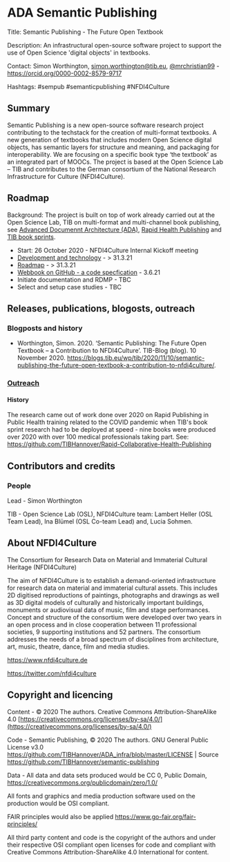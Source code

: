 # ADA Semantic Publishing

Title: Semantic Publishing - The Future Open Textbook

Description: An infrastructural open-source software project to support the use of Open Science 'digital objects' in textbooks.

Contact: Simon Worthington, simon.worthington@tib.eu, [@mrchristian99](https://twitter.com/mrchristian99) - https://orcid.org/0000-0002-8579-9717

Hashtags: #sempub #semanticpublishing #NFDI4Culture

## Summary

Semantic Publishing is a new open-source software research project contributing to the techstack for the creation of multi-format textbooks. A new generation of textbooks that includes modern Open Science digital objects, has semantic layers for structure and meaning, and packaging for interoperability. We are focusing on a specific book type ‘the textbook’ as an integrated part of MOOCs. The project is based at the Open Science Lab – TIB and contributes to the German consortium of the National Research Infrastructure for Culture (NFDI4Culture). 

## Roadmap

Background: The project is built on top of work already carried out at the Open Science Lab, TIB on multi-format and multi-channel book publishing, see [Advanced Documennt Architecture (ADA)](https://doi.org/10.5281/zenodo.3626810), [Rapid Health Publishing](https://github.com/TIBHannover/Rapid-Collaborative-Health-Publishing) and [TIB book sprints](https://www.tib.eu/en/research-development/knowledge-and-technology-transfer/services-and-consulting-offered-by-tib/book-sprints).

  - Start: 26 October 2020 - NFDI4Culture Internal Kickoff meeting
  - [Development and technology](development.md) - > 31.3.21
  - [Roadmap](roadmap.md) - > 31.3.21
  - [Webbook on GitHub - a code specfication](webbook-in-github.md) - 3.6.21
  - Initiate documentation and RDMP - TBC
  - Select and setup case studies - TBC
  
## Releases, publications, blogosts, outreach

### Blogposts and history

  - Worthington, Simon. 2020. ‘Semantic Publishing: The Future Open Textbook – a Contribution to NFDI4Culture’. TIB-Blog (blog). 10 November 2020. https://blogs.tib.eu/wp/tib/2020/11/10/semantic-publishing-the-future-open-textbook-a-contribution-to-nfdi4culture/.

### [Outreach](https://github.com/NFDI4Culture/ADA-semantic-publishing/blob/main/outreach.md)



#### History

The research came out of work done over 2020 on Rapid Publishing in Public Health training related to the COVID pandemic when TIB's book sprint research had to be deployed at speed - nine books were produced over 2020 with over 100 medical professionals taking part. See: https://github.com/TIBHannover/Rapid-Collaborative-Health-Publishing

## Contributors and credits

### People

Lead - Simon Worthington

TIB - Open Science Lab (OSL), NFDI4Culture team: Lambert Heller (OSL Team Lead), Ina Blümel (OSL Co-team Lead) and, Lucia Sohmen.

## About NFDI4Culture

The Consortium for Research Data on Material and Immaterial Cultural Heritage (NFDI4Culture)

The aim of NFDI4Culture is to establish a demand-oriented infrastructure for research data on material and immaterial cultural assets. This includes 2D digitised reproductions of paintings, photographs and drawings as well as 3D digital models of culturally and historically important buildings, monuments or audiovisual data of music, film and stage performances. Concept and structure of the consortium were developed over two years in an open process and in close cooperation between 11 professional societies, 9 supporting institutions and 52 partners. The consortium addresses the needs of a broad spectrum of disciplines from architecture, art, music, theatre, dance, film and media studies.

https://www.nfdi4culture.de 

https://twitter.com/nfdi4culture 

## Copyright and licencing

Content - © 2020 The authors. Creative Commons Attribution-ShareAlike 4.0 [https://creativecommons.org/licenses/by-sa/4.0/](https://creativecommons.org/licenses/by-sa/4.0/)

Code - Semantic Publishing, © 2020 The authors. GNU General Public License v3.0 https://github.com/TIBHannover/ADA_infra/blob/master/LICENSE | Source https://github.com/TIBHannover/semantic-publishing

Data - All data and data sets produced would be CC 0, Public Domain, https://creativecommons.org/publicdomain/zero/1.0/

All fonts and graphics and media production software used on the production would be OSI compliant.

FAIR principles would also be applied https://www.go-fair.org/fair-principles/

All third party content and code is the copyright of the authors and under their respective OSI compliant open licenses for code and compliant with Creative Commons Attribution-ShareAlike 4.0 International for content.
